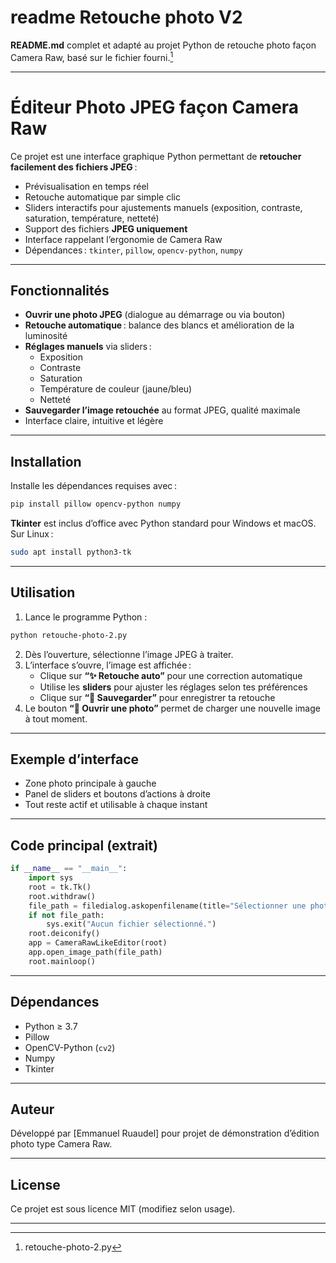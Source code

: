# readme Retouche photo V2

**README.md** complet et adapté au projet Python de retouche photo façon Camera Raw, basé sur le fichier fourni.[^1]

***

# Éditeur Photo JPEG façon Camera Raw

Ce projet est une interface graphique Python permettant de **retoucher facilement des fichiers JPEG** :

- Prévisualisation en temps réel
- Retouche automatique par simple clic
- Sliders interactifs pour ajustements manuels (exposition, contraste, saturation, température, netteté)
- Support des fichiers **JPEG uniquement**
- Interface rappelant l’ergonomie de Camera Raw
- Dépendances : `tkinter`, `pillow`, `opencv-python`, `numpy`

***

## Fonctionnalités

- **Ouvrir une photo JPEG** (dialogue au démarrage ou via bouton)
- **Retouche automatique** : balance des blancs et amélioration de la luminosité
- **Réglages manuels** via sliders :
    - Exposition
    - Contraste
    - Saturation
    - Température de couleur (jaune/bleu)
    - Netteté
- **Sauvegarder l’image retouchée** au format JPEG, qualité maximale
- Interface claire, intuitive et légère

***

## Installation

Installe les dépendances requises avec :

```bash
pip install pillow opencv-python numpy
```

**Tkinter** est inclus d’office avec Python standard pour Windows et macOS. Sur Linux :

```bash
sudo apt install python3-tk
```


***

## Utilisation

1. Lance le programme Python :

```bash
python retouche-photo-2.py
```

2. Dès l’ouverture, sélectionne l’image JPEG à traiter.
3. L’interface s’ouvre, l’image est affichée :
    - Clique sur **“✨ Retouche auto”** pour une correction automatique
    - Utilise les **sliders** pour ajuster les réglages selon tes préférences
    - Clique sur **“💾 Sauvegarder”** pour enregistrer ta retouche
4. Le bouton **“📁 Ouvrir une photo”** permet de charger une nouvelle image à tout moment.

***

## Exemple d’interface

- Zone photo principale à gauche
- Panel de sliders et boutons d’actions à droite
- Tout reste actif et utilisable à chaque instant

***

## Code principal (extrait)

```python
if __name__ == "__main__":
    import sys
    root = tk.Tk()
    root.withdraw()
    file_path = filedialog.askopenfilename(title="Sélectionner une photo JPEG", filetypes=[("Fichiers JPEG", "*.jpg *.jpeg")])
    if not file_path:
        sys.exit("Aucun fichier sélectionné.")
    root.deiconify()
    app = CameraRawLikeEditor(root)
    app.open_image_path(file_path)
    root.mainloop()
```


***

## Dépendances

- Python ≥ 3.7
- Pillow
- OpenCV-Python (`cv2`)
- Numpy
- Tkinter

***

## Auteur

Développé par [Emmanuel Ruaudel] pour projet de démonstration d’édition photo type Camera Raw.

***

## License

Ce projet est sous licence MIT (modifiez selon usage).

***

[^1]: retouche-photo-2.py

